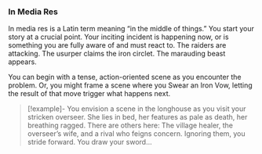 ### In Media Res
In media res is a Latin term meaning “in the middle of things.” You start your story at a crucial point. Your inciting incident is happening now, or is something you are fully aware of and must react to. The raiders are attacking. The usurper claims the iron circlet. The marauding beast appears.

You can begin with a tense, action-oriented scene as you encounter the problem. Or, you might frame a scene where you Swear an Iron Vow, letting the result of that move trigger what happens next.
>[!example]-
>You envision a scene in the longhouse as you visit your stricken overseer. She lies in bed, her features as pale as death, her breathing ragged. There are others here: The village healer, the overseer’s wife, and a rival who feigns concern. Ignoring them, you stride forward. You draw your sword...